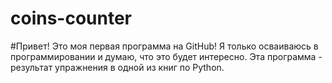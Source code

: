 # coins-counter
#Привет! Это моя первая программа на GitHub! Я только осваиваюсь в программировании и думаю, что это будет интересно. Эта программа - результат упражнения в одной из книг по Python.

